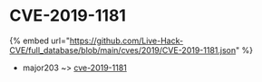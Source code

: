 # CVE-2019-1181
{% embed url="https://github.com/Live-Hack-CVE/full_database/blob/main/cves/2019/CVE-2019-1181.json" %}

* major203 ~> [cve-2019-1181](https://www.alice-snow.ru/2019/database/cve-2019-1181/cve-2019-1181-major203)